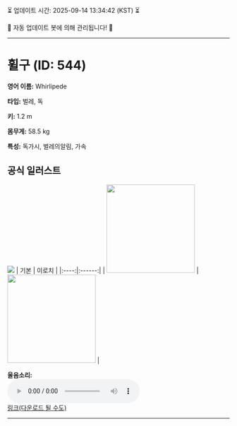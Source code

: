 
⏳ 업데이트 시간: 2025-09-14 13:34:42 (KST) ⏳

🤖 자동 업데이트 봇에 의해 관리됩니다! 🤖

---

# 휠구 (ID: 544)
**영어 이름:** Whirlipede

**타입:** 벌레, 독

**키:** 1.2 m

**몸무게:** 58.5 kg

**특성:** 독가시, 벌레의알림, 가속

## 공식 일러스트
![](https://raw.githubusercontent.com/PokeAPI/sprites/master/sprites/pokemon/other/official-artwork/544.png)
| 기본 | 이로치 |
|:----:|:------:|
| <img src="http://play.pokemonshowdown.com/sprites/ani/whirlipede.gif" width="200"> | <img src="http://play.pokemonshowdown.com/sprites/ani-shiny/whirlipede.gif" width="200"> |

**울음소리:**<br><audio controls src="https://raw.githubusercontent.com/PokeAPI/cries/main/cries/pokemon/latest/544.ogg"></audio><br> [링크(다운로드 될 수도)](https://raw.githubusercontent.com/PokeAPI/cries/main/cries/pokemon/latest/544.ogg)


---
